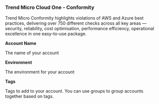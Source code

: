 ### Trend Micro Cloud One - Conformity

Trend Micro Conformity highlights violations of AWS and Azure best practices, delivering over 750 different checks across all key areas — security, reliability, cost optimisation, performance efficiency, operational excellence in one easy-to-use package.

**Account Name**

The name of your account

**Environment**

The environment for your account

**Tags**

Tags to add to your account. You can use groups to group accounts together based on tags.